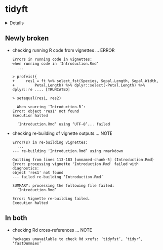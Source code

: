 # tidyft

<details>

* Version: 0.5.7
* GitHub: https://github.com/hope-data-science/tidyft
* Source code: https://github.com/cran/tidyft
* Date/Publication: 2023-01-08 14:40:01 UTC
* Number of recursive dependencies: 47

Run `revdepcheck::cloud_details(, "tidyft")` for more info

</details>

## Newly broken

*   checking running R code from vignettes ... ERROR
    ```
    Errors in running code in vignettes:
    when running code in ‘Introduction.Rmd’
      ...
    
    > profvis({
    +     res1 = ft %>% select_fst(Species, Sepal.Length, Sepal.Width, 
    +         Petal.Length) %>% dplyr::select(-Petal.Length) %>% dplyr::re .... [TRUNCATED] 
    
    > setequal(res1, res2)
    
      When sourcing ‘Introduction.R’:
    Error: object 'res1' not found
    Execution halted
    
      ‘Introduction.Rmd’ using ‘UTF-8’... failed
    ```

*   checking re-building of vignette outputs ... NOTE
    ```
    Error(s) in re-building vignettes:
      ...
    --- re-building ‘Introduction.Rmd’ using rmarkdown
    
    Quitting from lines 113-183 [unnamed-chunk-5] (Introduction.Rmd)
    Error: processing vignette 'Introduction.Rmd' failed with diagnostics:
    object 'res1' not found
    --- failed re-building ‘Introduction.Rmd’
    
    SUMMARY: processing the following file failed:
      ‘Introduction.Rmd’
    
    Error: Vignette re-building failed.
    Execution halted
    ```

## In both

*   checking Rd cross-references ... NOTE
    ```
    Packages unavailable to check Rd xrefs: ‘tidyfst’, ‘tidyr’, ‘fastDummies’
    ```

